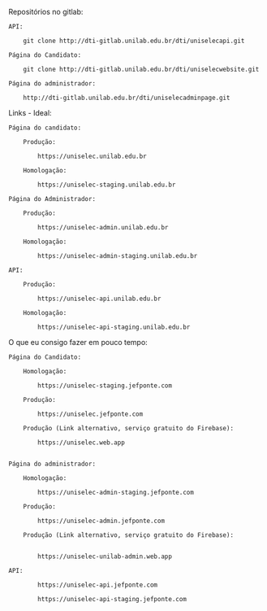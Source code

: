 Repositórios no gitlab:

    API:

        git clone http://dti-gitlab.unilab.edu.br/dti/uniselecapi.git

    Página do Candidato:

        git clone http://dti-gitlab.unilab.edu.br/dti/uniselecwebsite.git

    Página do administrador:

        http://dti-gitlab.unilab.edu.br/dti/uniselecadminpage.git



Links - Ideal:

    Página do candidato:

        Produção:

            https://uniselec.unilab.edu.br

        Homologação:

            https://uniselec-staging.unilab.edu.br

    Página do Administrador:

        Produção:

            https://uniselec-admin.unilab.edu.br

        Homologação:

            https://uniselec-admin-staging.unilab.edu.br

    API:

        Produção:

            https://uniselec-api.unilab.edu.br

        Homologação:

            https://uniselec-api-staging.unilab.edu.br



O que eu consigo fazer em pouco tempo:




    Página do Candidato:

        Homologação:

            https://uniselec-staging.jefponte.com

        Produção:

            https://uniselec.jefponte.com

        Produção (Link alternativo, serviço gratuito do Firebase):

            https://uniselec.web.app


    Página do administrador:

        Homologação:

            https://uniselec-admin-staging.jefponte.com

        Produção:

            https://uniselec-admin.jefponte.com

        Produção (Link alternativo, serviço gratuito do Firebase):


            https://uniselec-unilab-admin.web.app

    API:

            https://uniselec-api.jefponte.com

            https://uniselec-api-staging.jefponte.com
